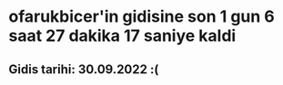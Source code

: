 # ofarukbicer'in gidisine son 1 gun 6 saat 27 dakika 17 saniye kaldi

## Gidis tarihi: 30.09.2022 :(